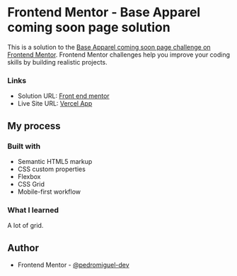 # Frontend Mentor - Base Apparel coming soon page solution

This is a solution to the [Base Apparel coming soon page challenge on Frontend Mentor](https://www.frontendmentor.io/challenges/base-apparel-coming-soon-page-5d46b47f8db8a7063f9331a0). Frontend Mentor challenges help you improve your coding skills by building realistic projects. 
### Links

- Solution URL: [Front end mentor](https://)
- Live Site URL: [Vercel App](https://)

## My process

### Built with

- Semantic HTML5 markup
- CSS custom properties
- Flexbox
- CSS Grid
- Mobile-first workflow

### What I learned

A lot of grid.

## Author

- Frontend Mentor - [@pedromiguel-dev](https://www.frontendmentor.io/profile/pedromiguel-dev)
